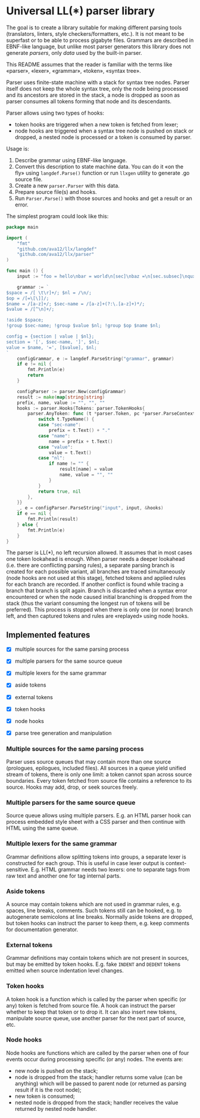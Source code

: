 # Universal LL(*) parser library

The goal is to create a library suitable for making different parsing tools (translators, linters, style 
checkers/formatters, etc.). It is not meant to be superfast or to be able to process gigabyte files. Grammars are 
described in EBNF-like language, but unlike most parser generators this library does not generate _parsers_, only 
_data_ used by the built-in parser.

This README assumes that the reader is familiar with the terms like «parser», «lexer», «grammar», «token», «syntax 
tree».

Parser uses finite-state machine with a stack for syntax tree nodes. Parser itself does not keep the whole syntax 
tree, only the node being processed and its ancestors are stored in the stack, a node is dropped as soon as parser 
consumes all tokens forming that node and its descendants.

Parser allows using two types of hooks:

  - token hooks are triggered when a new token is fetched from lexer;
  - node hooks are triggered when a syntax tree node is pushed on stack or dropped, a nested node is processed or a 
    token is consumed by parser.

Usage is:

  1. Describe grammar using EBNF-like language.
  2. Convert this description to state machine data. You can do it «on the fly» using `langdef.Parse()` function
     or run `llxgen` utility to generate .go source file.
  3. Create a new `parser.Parser` with this data.
  4. Prepare source file(s) and hooks.
  5. Run `Parser.Parse()` with those sources and hooks and get a result or an error.

The simplest program could look like this:

```go
package main

import (
    "fmt"
    "github.com/ava12/llx/langdef"
    "github.com/ava12/llx/parser"
)

func main () {
    input := "foo = hello\nbar = world\n[sec]\nbaz =\n[sec.subsec]\nqux = !\n"

    grammar := `
$space = /[ \t\r]+/; $nl = /\n/;
$op = /[=\[\]]/;
$name = /[a-z]+/; $sec-name = /[a-z]+(?:\.[a-z]+)*/;
$value = /[^\n]+/;

!aside $space;
!group $sec-name; !group $value $nl; !group $op $name $nl;

config = {section | value | $nl};
section = '[', $sec-name, ']', $nl;
value = $name, '=', [$value], $nl;
`
    configGrammar, e := langdef.ParseString("grammar", grammar)
    if e != nil {
        fmt.Println(e)
        return
    }

    configParser := parser.New(configGrammar)
    result := make(map[string]string)
    prefix, name, value := "", "", ""
    hooks := parser.Hooks{Tokens: parser.TokenHooks{
        parser.AnyToken: func (t *parser.Token, pc *parser.ParseContext) (emit bool, e error) {
            switch t.TypeName() {
            case "sec-name":
                prefix = t.Text() + "."
            case "name":
                name = prefix + t.Text()
            case "value":
                value = t.Text()
            case "nl":
                if name != "" {
                    result[name] = value
                    name, value = "", ""
                }
            }
            return true, nil
        },
    }}
    _, e = configParser.ParseString("input", input, &hooks)
    if e == nil {
        fmt.Println(result)
    } else {
        fmt.Println(e)
    }
}
```

The parser is LL(*), no left recursion allowed. It assumes that in most cases one token lookahead is enough. When 
parser needs a deeper lookahead (i.e. there are conflicting parsing rules), a separate parsing branch is created for 
each possible variant, all branches are traced simultaneously (node hooks are not used at this stage), fetched tokens 
and applied rules for each branch are recorded. If another conflict is found while tracing a branch that branch is 
split again. Branch is discarded when a syntax error encountered or when the node caused initial branching is dropped 
from the stack (thus the variant consuming the longest run of tokens will be preferred). This process is stopped 
when there is only one (or none) branch left, and then captured tokens and rules are «replayed» using node hooks.

## Implemented features

  - [x] multiple sources for the same parsing process
  - [x] multiple parsers for the same source queue
  - [x] multiple lexers for the same grammar
  - [x] aside tokens
  - [x] external tokens
  - [x] token hooks
  - [x] node hooks
  - [x] parse tree generation and manipulation


### Multiple sources for the same parsing process

Parser uses source queues that may contain more than one source (prologues, epilogues, included files). All sources 
in a queue yield unified stream of tokens, there is only one limit: a token cannot span across source boundaries. 
Every token fetched from source file contains a reference to its source. Hooks may add, drop, or seek sources freely.

### Multiple parsers for the same source queue

Source queue allows using multiple parsers. E.g. an HTML parser hook can process embedded style sheet with a CSS 
parser and then continue with HTML using the same queue.

### Multiple lexers for the same grammar

Grammar definitions allow splitting tokens into groups, a separate lexer is constructed for each group. This is 
useful in case lexer output is context-sensitive. E.g. HTML grammar needs two lexers: one to separate tags from raw 
text and another one for tag internal parts.

### Aside tokens

A source may contain tokens which are not used in grammar rules, e.g. spaces, line breaks, comments. Such tokens 
still can be hooked, e.g. to autogenerate semicolons at line breaks. Normally aside tokens are dropped, but token 
hooks can instruct the parser to keep them, e.g. keep comments for documentation generator.

### External tokens

Grammar definitions may contain tokens which are not present in sources, but may be emitted by token hooks. E.g. 
fake `INDENT` and `DEDENT` tokens emitted when source indentation level changes.

### Token hooks

A token hook is a function which is called by the parser when specific (or any) token is fetched from source file. A 
hook can instruct the parser whether to keep that token or to drop it. It can also insert new tokens, manipulate source 
queue, use another parser for the next part of source, etc.

### Node hooks

Node hooks are functions which are called by the parser when one of four events occur during processing 
specific (or any) nodes. The events are:

  - new node is pushed on the stack;
  - node is dropped from the stack; handler returns some value (can be anything) which will be passed to 
    parent node (or returned as parsing result if it is the root node);
  - new token is consumed;
  - nested node is dropped from the stack; handler receives the value returned by nested node handler.
